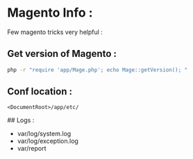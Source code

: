 # Magento  Info :

Few magento tricks very helpful : 

## Get version of Magento :

```bash
php -r "require 'app/Mage.php'; echo Mage::getVersion(); "

```

## Conf location : 
```
<DocumentRoot>/app/etc/
```

## Logs :

 - var/log/system.log
 - var/log/exception.log
 - var/report

